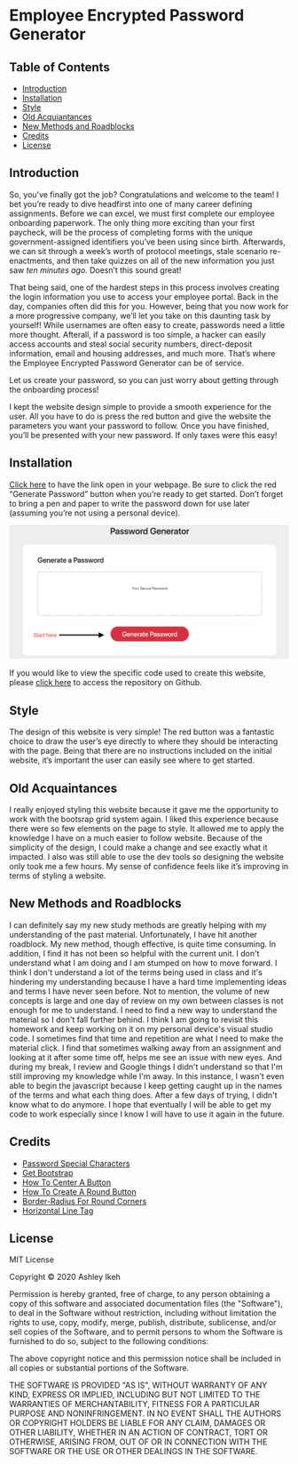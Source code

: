 # Employee Encrypted Password Generator


## Table of Contents

* [Introduction](#introduction)
* [Installation](#installation)
* [Style](#style)
* [Old Acquiantances](#old-acquaintances)
* [New Methods and Roadblocks](#new-methods-and-roadblocks)
* [Credits](#Credits)
* [License](#License)


## Introduction

So, you’ve finally got the job? Congratulations and welcome to the team! I bet you’re ready to dive headfirst into one of many career defining assignments. Before we can excel, we must first complete our employee onboarding paperwork.
The only thing more exciting than your first paycheck, will be the process of completing forms with the unique government-assigned identifiers you’ve been using since birth. Afterwards, we can sit through a week’s worth of protocol meetings, stale scenario re-enactments, and then take quizzes on all of the new information you just saw *ten minutes ago*. Doesn’t this sound great!

That being said, one of the hardest steps in this process involves creating the login information you use to access your employee portal. Back in the day, companies often did this for you. However, being that you now work for a more progressive company, we’ll let you take on this daunting task by yourself! 
While usernames are often easy to create, passwords need a little more thought. Afterall, if a password is too simple, a hacker can easily access accounts and steal social security numbers, direct-deposit information, email and housing addresses, and much more. That’s where the Employee Encrypted Password Generator can be of service.

Let us create your password, so you can just worry about getting through the onboarding process!

I kept the website design simple to provide a smooth experience for the user. All you have to do is press the red button and give the website the parameters you want your password to follow. Once you have finished, you’ll be presented with your new password. If only taxes were this easy!



## Installation

[Click here](https://aikeh2021.github.io/Employee-Encrypted-Password-Generator/) to have the link open in your webpage. Be sure to click the red “Generate Password” button when you’re ready to get started. Don’t forget to bring a pen and paper to write the password down for use later (assuming you’re not using a personal device).

![image](Deployedsite.png)

If you would like to view the specific code used to create this website, please [click here](https://github.com/Aikeh2021/Employee-Encrypted-Password-Generator) to access the repository on Github. 



## Style

The design of this website is very simple! The red button was a fantastic choice to draw the user’s eye directly to where they should be interacting with the page. Being that there are no instructions included on the initial website, it’s important the user can easily see where to get started.



## Old Acquaintances

I really enjoyed styling this website because it gave me the opportunity to work with the bootsrap grid system again. I liked this experience because there were so few elements on the page to style. It allowed me to apply the knowledge I have on a much easier to follow website. Because of the simplicity of the design, I could make a change and see exactly what it impacted. I also was still able to use the dev tools so designing the website only took me a few hours. My sense of confidence feels like it’s improving in terms of styling a website. 



## New Methods and Roadblocks

I can definitely say my new study methods are greatly helping with my understanding of the past material. 
Unfortunately, I have hit another roadblock. My new method, though effective, is quite time consuming. In addition, I find it has not been so helpful with the current unit. I don't understand what I am doing and I am stumped on how to move forward. 
I think I don't understand a lot of the terms being used in class and it's hindering my understanding because I have a hard time implementing ideas and terms I have never seen before. Not to mention, the volume of new concepts is large and one day of review on my own between classes is not enough for me to understand. I need to find a new way to understand the material so I don't fall further behind. 
I think I am going to revisit this homework and keep working on it on my personal device's visual studio code. I sometimes find that time and repetition are what I need to make the material click. I find that sometimes walking away from an assignment and looking at it after some time off, helps me see an issue with new eyes. And during my break, I review and Google things I didn't understand so that I'm still improving my knowledge while I'm away. In this instance, I wasn't even able to begin the javascript because I keep getting caught up in the names of the terms and what each thing does. After a few days of trying, I didn't know what to do anymore. 
I hope that eventually I will be able to get my code to work especially since I know I will have to use it again in the future.  



## Credits


* [Password Special Characters](https://owasp.org/www-community/password-special-characters)
* [Get Bootstrap](https://getbootstrap.com/docs/4.5/getting-started/introduction/)
* [How To Center A Button](https://www.youtube.com/watch?v=uICsP_UInps)
* [How To Create A Round Button](https://www.w3schools.com/howto/howto_css_round_buttons.asp)
* [Border-Radius For Round Corners](https://www.w3schools.com/css/css3_borders.asp)
* [Horizontal Line Tag](https://www.w3schools.com/tags/tag_hr.asp)


## License

MIT License

Copyright © 2020 Ashley Ikeh

Permission is hereby granted, free of charge, to any person obtaining a copy
of this software and associated documentation files (the "Software"), to deal
in the Software without restriction, including without limitation the rights
to use, copy, modify, merge, publish, distribute, sublicense, and/or sell
copies of the Software, and to permit persons to whom the Software is
furnished to do so, subject to the following conditions:

The above copyright notice and this permission notice shall be included in all
copies or substantial portions of the Software.

THE SOFTWARE IS PROVIDED "AS IS", WITHOUT WARRANTY OF ANY KIND, EXPRESS OR
IMPLIED, INCLUDING BUT NOT LIMITED TO THE WARRANTIES OF MERCHANTABILITY,
FITNESS FOR A PARTICULAR PURPOSE AND NONINFRINGEMENT. IN NO EVENT SHALL THE
AUTHORS OR COPYRIGHT HOLDERS BE LIABLE FOR ANY CLAIM, DAMAGES OR OTHER
LIABILITY, WHETHER IN AN ACTION OF CONTRACT, TORT OR OTHERWISE, ARISING FROM,
OUT OF OR IN CONNECTION WITH THE SOFTWARE OR THE USE OR OTHER DEALINGS IN THE
SOFTWARE.



